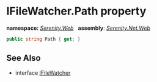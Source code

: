 # IFileWatcher.Path property
**namespace:** *[Serenity.Web](../../README.md#serenity.web-namespace)*   **assembly**: *[Serenity.Net.Web](../../README.md)*

```csharp
public string Path { get; }
```

## See Also

* interface [IFileWatcher](../IFileWatcher.md)